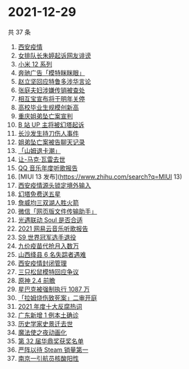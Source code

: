 # 2021-12-29

共 37 条

<!-- BEGIN ZHIHUSEARCH -->
<!-- 最后更新时间 Wed Dec 29 2021 20:15:09 GMT+0800 (China Standard Time) -->
1. [西安疫情](https://www.zhihu.com/search?q=西安疫情)
1. [女排队长朱婷起诉网友诽谤](https://www.zhihu.com/search?q=朱婷)
1. [小米 12 系列](https://www.zhihu.com/search?q=小米12)
1. [奔驰广告「模特眯眯眼」](https://www.zhihu.com/search?q=奔驰广告模特)
1. [赵立坚回应特鲁多涉华言论](https://www.zhihu.com/search?q=特鲁多涉华言论)
1. [张庭夫妇涉嫌传销被查处](https://www.zhihu.com/search?q=张庭)
1. [相互宝宣布将于明年关停](https://www.zhihu.com/search?q=相互宝)
1. [高校毕业生规模创新高](https://www.zhihu.com/search?q=高校毕业生规模)
1. [重庆姐弟坠亡案宣判](https://www.zhihu.com/search?q=重庆姐弟坠亡案)
1. [B 站 UP 主将被幻塔起诉](https://www.zhihu.com/search?q=幻塔)
1. [长沙发生持刀伤人事件](https://www.zhihu.com/search?q=长沙持刀伤人)
1. [姐弟坠亡案被告聊天记录](https://www.zhihu.com/search?q=姐弟坠亡案)
1. [「山姆退卡潮」](https://www.zhihu.com/search?q=山姆退卡)
1. [让-马克·瓦雷去世](https://www.zhihu.com/search?q=让马克去世)
1. [QQ 音乐年度听歌报告](https://www.zhihu.com/search?q=QQ音乐听歌报告)
1. [MIUI 13 发布](https://www.zhihu.com/search?q=MIUI 13)
1. [西安疫情源头锁定境外输入](https://www.zhihu.com/search?q=西安疫情)
1. [幻塔免费送五星](https://www.zhihu.com/search?q=幻塔)
1. [詹威均三双湖人胜火箭](https://www.zhihu.com/search?q=湖人)
1. [微信「网页版文件传输助手」](https://www.zhihu.com/search?q=微信网页版文件传输)
1. [光遇联动 Soul 是否合适](https://www.zhihu.com/search?q=光遇)
1. [2021 网易云音乐听歌报告](https://www.zhihu.com/search?q=网易云音乐)
1. [S9 世界冠军选手退役](https://www.zhihu.com/search?q=GimGoon)
1. [九价疫苗代抢月入数万](https://www.zhihu.com/search?q=九价代抢)
1. [山西绛县 6 名失踪者遇难](https://www.zhihu.com/search?q=山西绛县6人失踪)
1. [西安疫情封闭管理](https://www.zhihu.com/search?q=西安疫情)
1. [三只松鼠模特回应争议](https://www.zhihu.com/search?q=三只松鼠模特)
1. [原神 2.4 前瞻](https://www.zhihu.com/search?q=原神)
1. [星巴克被强制执行 1087 万](https://www.zhihu.com/search?q=星巴克)
1. [「拉姆烧伤致死案」二审开庭](https://www.zhihu.com/search?q=女主播拉姆)
1. [2021 年度十大反腐热词](https://www.zhihu.com/search?q=年度反腐热词)
1. [广东新增 1 例本土确诊](https://www.zhihu.com/search?q=广东疫情)
1. [历史学家史景迁去世](https://www.zhihu.com/search?q=史景迁去世)
1. [魔法使之夜动画化](https://www.zhihu.com/search?q=魔法使之夜)
1. [第 32 届华鼎奖获奖名单](https://www.zhihu.com/search?q=华鼎奖)
1. [严阵以待 Steam 销量第一](https://www.zhihu.com/search?q=严阵以待)
1. [南京一引航员核酸阳性](https://www.zhihu.com/search?q=南京疫情)
<!-- END ZHIHUSEARCH -->
